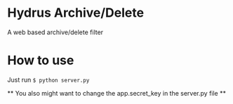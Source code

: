  # Hydrus Archive/Delete  
 A web based archive/delete filter  

 # How to use
 Just run `$ python server.py`  

 ** You also might want to change the app.secret_key in the server.py file **